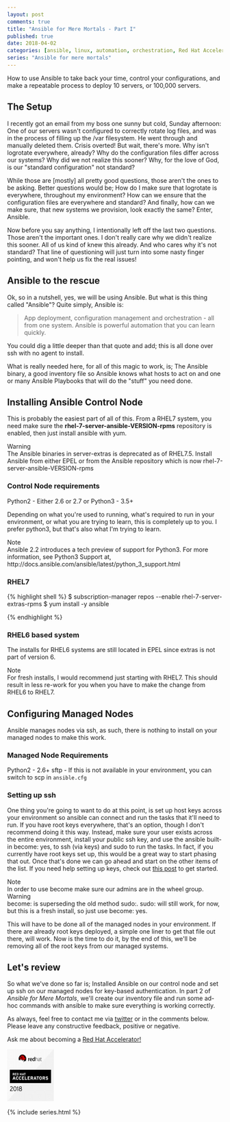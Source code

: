 ```yaml
---
layout: post
comments: true
title: "Ansible for Mere Mortals - Part I"
published: true
date: 2018-04-02
categories: [ansible, linux, automation, orchestration, Red Hat Accelerators]
series: "Ansible for mere mortals"
---
```


How to use Ansible to take back your time, control your configurations, and make a repeatable process to deploy 10 servers, or 100,000 servers.


## The Setup

I recently got an email from my boss one sunny but cold, Sunday afternoon: One of our servers wasn't configured to correctly rotate log files, and was in the process of filling up the /var filesystem. He went through and manually deleted them. Crisis overted! But wait, there's more. Why isn't logrotate everywhere, already? Why do the configuration files differ across our systems? Why did we not realize this sooner? Why, for the love of God, is our "standard configuration" not standard?


While those are [mostly] all pretty good questions, those aren't the ones to be asking. Better questions would be; How do I make sure that logrotate is everywhere, throughout my environment? How can we ensure that the configuration files are everywhere and standard? And finally, how can we make sure, that new systems we provision, look exactly the same? Enter, Ansible.


Now before you say anything, I intentionally left off the last two questions. Those aren't the important ones. I don't really care why we didn't realize this sooner. All of us kind of knew this already. And who cares why it's not standard? That line of questioning will just turn into some nasty finger pointing, and won't help us fix the real issues!


## Ansible to the rescue

Ok, so in a nutshell, yes, we will be using Ansible. But what is this thing called "Ansible"? Quite simply, Ansible is:

> App deployment, configuration management and orchestration - all from one system. Ansible is powerful automation that you can learn quickly. 

You could dig a little deeper than that quote and add; this is all done over ssh with no agent to install. 


What is really needed here, for all of this magic to work, is; The Ansible binary, a good inventory file so Ansible knows what hosts to act on and one or many Ansible Playbooks that will do the "stuff" you need done.


## Installing Ansible Control Node

This is probably the easiest part of all of this. From a RHEL7 system, you need make sure the __rhel-7-server-ansible-VERSION-rpms__ repository is enabled, then just install ansible with yum.

<div class="panel panel-warning">
    <div class="panel-heading"> Warning </div>
    <div class="panel-body">The Ansible binaries in server-extras is deprecated as of RHEL7.5. Install Ansible from either EPEL or from the Ansible repository which is now rhel-7-server-ansible-VERSION-rpms</div>

</div>

### Control Node requirements
Python2 - Either 2.6 or 2.7
or
Python3 - 3.5+

Depending on what you're used to running, what's required to run in your environment, or what you are trying to learn, this is completely up to you. I prefer python3, but that's also what I'm trying to learn. 

<div class="panel panel-info">
    <div class="panel-heading"> Note </div>
    <div class="panel-body"> Ansible 2.2 introduces a tech preview of support for Python3. For more information, see Python3 Support at, http://docs.ansible.com/ansible/latest/python_3_support.html</div>
</div>


### RHEL7
{% highlight shell %}
$ subscription-manager repos --enable rhel-7-server-extras-rpms
$ yum install -y ansible

{% endhighlight %}

### RHEL6 based system
The installs for RHEL6 systems are still located in EPEL since extras is not part of version 6.

<div class="panel panel-info">
	<div class="panel-heading"> Note </div>
	<div class="panel-body">For fresh installs, I would recommend just starting with RHEL7. This should result in less re-work for you when you have to make the change from RHEL6 to RHEL7.</div>
</div>


## Configuring Managed Nodes
Ansible manages nodes via ssh, as such, there is nothing to install on your managed nodes to make this work.

### Managed Node Requirements
Python2 - 2.6+
sftp - If this is not available in your environment, you can switch to scp in `ansible.cfg`

### Setting up ssh
One thing you're going to want to do at this point, is set up host keys across your environment so ansible can connect and run the tasks that it'll need to run. If you have root keys everywhere, that's an option, though I don't recommend doing it this way. Instead, make sure your user exists across the entire environment, install your public ssh key, and use the ansible built-in become: yes, to ssh (via keys) and sudo to run the tasks. In fact, if you currently have root keys set up, this would be a great way to start phasing that out. Once that's done we can go ahead and start on the other items of the list. If you need help setting up keys, check out [this post](https://dkalaluhi.github.io/using-ssh-via-keys/) to get started.

<div class="panel panel-info">
	<div class="panel-heading"> Note </div>
	<div class="panel-body">In order to use become make sure our admins are in the wheel group.</div>
</div>

<div class="panel panel-warning">
	<div class="panel-heading"> Warning </div>
	<div class="panel-body">become: is superseding the old method sudo:. sudo: will still work, for now, but this is a fresh install, so just use become: yes.</div>
</div>

This will have to be done all of the managed nodes in your environment. If there are already root keys deployed, a simple one liner to get that file out there, will work. Now is the time to do it, by the end of this, we'll be removing all of the root keys from our managed systems.


## Let's review
So what we've done so far is; Installed Ansible on our control node and set up ssh on our managed nodes for key-based authentication. In part 2 of *Ansible for Mere Mortals*, we'll create our inventory file and run some ad-hoc commands with ansible to make sure everything is working correctly.

As always, feel free to contact me via [twitter](https://twitter.com/dkalaluhi) or in the comments below. Please leave any constructive feedback, positive or negative.

Ask me about becoming a <a href="https://access.redhat.com/accelerators" target="_blank">Red Hat Accelerator!</a>

<a href="https://access.redhat.com/accelerators" target="_blank"><img src="/images/image1.png" width="109" height="122" /></a>

{% include series.html %}